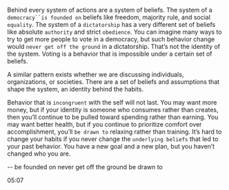 Behind every system of actions are a system of beliefs. The system
of a `democracy``is founded on` beliefs like freedom, majority rule, and
social `equality`. The system of a `dictatorship` has a very different set of
beliefs like absolute `authority` and strict `obedience`. You can imagine
many ways to try to get more people to vote in a democracy, but such
behavior change would `never get off the ground` in a dictatorship.
That’s not the identity of the system. Voting is a behavior that is
impossible under a certain set of beliefs.

A similar pattern exists whether we are discussing individuals,
organizations, or societies. There are a set of beliefs and assumptions
that shape the system, an identity behind the habits.

Behavior that is `incongruent` with the self will not last. You may
want more money, but if your identity is someone who consumes
rather than creates, then you’ll continue to be pulled toward spending
rather than earning. You may want better health, but if you continue
to prioritize comfort over accomplishment, you’ll `be drawn to` relaxing
rather than training. It’s hard to change your habits if you never
change the `underlying beliefs` that led to your past behavior. You have
a new goal and a new plan, but you haven’t changed who you are.

--
be founded on
never get off the ground
be drawn to

05:07
